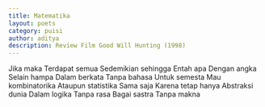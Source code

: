 ```yaml
---
title: Matematika
layout: poets
category: puisi
author: aditya
description: Review Film Good Will Hunting (1998)
---
```


Jika maka
Terdapat semua
Sedemikian sehingga
Entah apa
Dengan angka
Selain hampa
Dalam berkata
Tanpa bahasa
Untuk semesta
Mau kombinatorika
Ataupun statistika
Sama saja
Karena 
tetap hanya
Abstraksi dunia
Dalam logika
Tanpa rasa
Bagai sastra
Tanpa makna	
